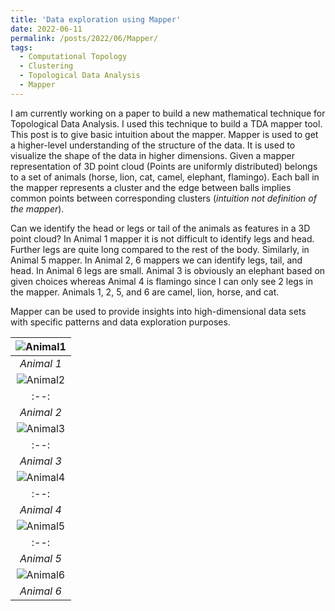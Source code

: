 ```yaml
---
title: 'Data exploration using Mapper'
date: 2022-06-11
permalink: /posts/2022/06/Mapper/
tags:
  - Computational Topology
  - Clustering
  - Topological Data Analysis
  - Mapper
---
```


I am currently working on a paper to build a new mathematical technique for Topological Data Analysis. I used this technique to build 
a TDA mapper tool. This post is to give basic intuition about the mapper. Mapper is used to get a higher-level understanding of the structure of the data.
It is used to visualize the shape of the data in higher dimensions. Given a mapper representation of $3$D point cloud (Points are uniformly distributed) 
belongs to a set of animals (horse, lion, cat, camel, elephant, flamingo). Each ball in the mapper represents a cluster and the edge between balls implies
 common points between corresponding clusters (*intuition not definition of the mapper*). 

Can we identify the head or legs or tail of the animals as features in a $3$D point cloud? 
In Animal $1$ mapper it is not difficult to identify legs and head. Further legs are quite long compared to the rest of the body. Similarly, in Animal $5$ mapper.
In Animal $2$, $6$ mappers we can identify legs, tail, and head. In Animal $6$ legs are small. Animal $3$ is obviously an elephant based on given choices whereas Animal $4$ 
is flamingo since I can only see $2$ legs in the mapper. Animals $1$, $2$, $5$, and $6$ are camel, lion, horse, and cat.

Mapper can be used to provide insights into high-dimensional data sets with specific patterns and data exploration purposes.   

|![Animal1](https://pragup.github.io/images/animal_1.jpg)|
|:--:|
|*Animal 1*|
|![Animal2](https://pragup.github.io/images/animal_2.jpg)|
|:--:|
|*Animal 2*|
|![Animal3](https://pragup.github.io/images/animal_3.jpg)|
|:--:|
|*Animal 3*|
|![Animal4](https://pragup.github.io/images/animal_4.jpg)|
|:--:|
|*Animal 4*|
|![Animal5](https://pragup.github.io/images/animal_5.jpg)|
|:--:|
|*Animal 5*|
|![Animal6](https://pragup.github.io/images/animal_6.jpg)|
|*Animal 6*|